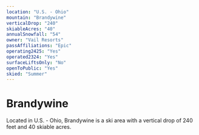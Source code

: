```yaml
---
location: "U.S. - Ohio"
mountain: "Brandywine"
verticalDrop: "240"
skiableAcres: "40"
annualSnowfall: "54"
owner: "Vail Resorts"
passAffiliations: "Epic"
operating2425: "Yes"
operated2324: "Yes"
surfaceLiftsOnly: "No"
openToPublic: "Yes"
skied: "Summer"
---
```


# Brandywine

Located in U.S. - Ohio, Brandywine is a ski area with a vertical drop of 240 feet and 40 skiable acres.